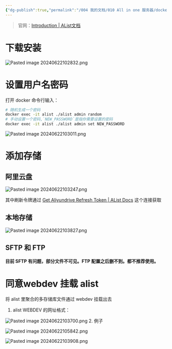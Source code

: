 ```yaml
---
{"dg-publish":true,"permalink":"/004 我的文档/010 All in one 服务器/docker application/Alist/","dgPassFrontmatter":true,"created":"2024-06-22T10:27:46.826+08:00","updated":"2024-06-22T10:59:07.793+08:00"}
---
```


> 官网：[Introduction | AList文档](https://alist.nn.ci/zh/guide/)
# 下载安装

![Pasted image 20240622102832.png](/img/user/$/$Sys999%20Attachment/Pasted%20image%2020240622102832.png)
# 设置用户名密码

打开 docker 命令行输入：

```zsh
# 随机生成一个密码
docker exec -it alist ./alist admin random
# 手动设置一个密码,`NEW_PASSWORD`是指你需要设置的密码
docker exec -it alist ./alist admin set NEW_PASSWORD
```

![Pasted image 20240622103011.png](/img/user/$/$Sys999%20Attachment/Pasted%20image%2020240622103011.png)
# 添加存储
## 阿里云盘

![Pasted image 20240622103247.png](/img/user/$/$Sys999%20Attachment/Pasted%20image%2020240622103247.png)

其中刷新令牌通过 [Get Aliyundrive Refresh Token | AList Docs](https://alist.nn.ci/tool/aliyundrive/request) 这个连接获取
## 本地存储

![Pasted image 20240622103827.png](/img/user/$/$Sys999%20Attachment/Pasted%20image%2020240622103827.png)
## SFTP 和 FTP

**目前 SFTP 有问题，部分文件不可见。FTP 配置之后删不到。都不推荐使用。**
# 同意webdev 挂载 alist

将 alist 里聚合的多存储库文件通过 webdev 挂载出去

1. alist WEBDEV 的网址格式：

![Pasted image 20240622103700.png](/img/user/$/$Sys999%20Attachment/Pasted%20image%2020240622103700.png)
2. 例子

![Pasted image 20240622105842.png](/img/user/$/$Sys999%20Attachment/Pasted%20image%2020240622105842.png)

![Pasted image 20240622103908.png](/img/user/$/$Sys999%20Attachment/Pasted%20image%2020240622103908.png)
